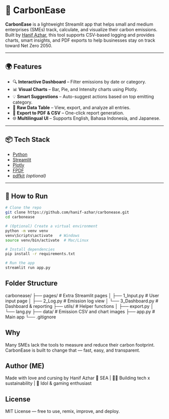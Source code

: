 # 🧮 CarbonEase

**CarbonEase** is a lightweight Streamlit app that helps small and medium enterprises (SMEs) track, calculate, and visualize their carbon emissions. Built by [Hanif Azhar](https://github.com/hanif-azhar), this tool supports CSV-based logging and provides charts, smart insights, and PDF exports to help businesses stay on track toward Net Zero 2050.

---

## 🌍 Features

- 🔍 **Interactive Dashboard** – Filter emissions by date or category.
- 📊 **Visual Charts** – Bar, Pie, and Intensity charts using Plotly.
- 💡 **Smart Suggestions** – Auto-suggest actions based on top emitting category.
- 📁 **Raw Data Table** – View, export, and analyze all entries.
- 📄 **Export to PDF & CSV** – One-click report generation.
- 🌐 **Multilingual UI** – Supports English, Bahasa Indonesia, and Japanese.

---

## 📦 Tech Stack

- [Python](https://www.python.org/)
- [Streamlit](https://streamlit.io/)
- [Plotly](https://plotly.com/)
- [FPDF](https://pyfpdf.github.io/)
- [pdfkit](https://pypi.org/project/pdfkit/) *(optional)*

---

## 🚀 How to Run

```bash
# Clone the repo
git clone https://github.com/hanif-azhar/carbonease.git
cd carbonease

# (Optional) Create a virtual environment
python -m venv venv
venv\Scripts\activate   # Windows
source venv/bin/activate  # Mac/Linux

# Install dependencies
pip install -r requirements.txt

# Run the app
streamlit run app.py

```
## Folder Structure
carbonease/
├── pages/             # Extra Streamlit pages
│   ├── 1_Input.py     # User input page
│   ├── 2_Log.py       # Emission log view
│   └── 3_Dashboard.py # Dashboard & reporting
├── utils/             # Helper functions
│   ├── export.py
│   └── lang.py
├── data/              # Emission CSV and chart images
├── app.py             # Main app
└── .gitignore

## Why
Many SMEs lack the tools to measure and reduce their carbon footprint. CarbonEase is built to change that — fast, easy, and transparent.

## Author (ME)
Made with love and cursing by Hanif Azhar
📍 SEA | 🧑‍💻 Building tech x sustainability | 🐰 Idol & gaming enthusiast

## License 
MIT License — free to use, remix, improve, and deploy.
